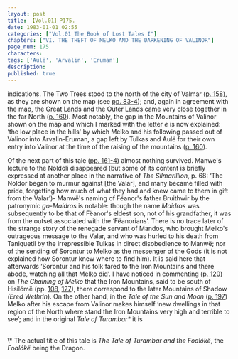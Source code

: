 ```yaml
---
layout: post
title: 【Vol.01】P175.
date: 1983-01-01 02:55
categories: ["Vol.01 The Book of Lost Tales I"]
chapters: ["VI. THE THEFT OF MELKO AND THE DARKENING OF VALINOR"]
page_num: 175
characters: 
tags: ['Aulë', 'Arvalin', 'Eruman']
description: 
published: true
---
```


<p style="text-indent: 0;">
indications. The Two Trees stood to the north of the city of Valmar (<a href="{{site.baseurl}}/vol01-p158">p. 158</a>), as they are shown on the map (see <a href="{{site.baseurl}}/vol01-p83">pp. 83-4</a>); and, again in agreement with the map, the Great Lands and the Outer Lands came very close together in the far North (<a href="{{site.baseurl}}/vol01-p160">p. 160</a>). Most notably, the gap in the Mountains of Valinor shown on the map and which I marked with the letter <I>e</I> is now explained: ‘the low place in the hills' by which Melko and his following passed out of Valinor into Arvalin-Eruman, a gap left by Tulkas and Aulë for their own entry into Valinor at the time of the raising of the mountains (<a href="{{site.baseurl}}/vol01-p160">p. 160</a>).
</p>

Of the next part of this tale ([pp. 161-4]({{site.baseurl}}/vol01-p161)) almost nothing survived. Manwe's lecture to the Noldoli disappeared (but some of its content is briefly expressed at another place in the narrative of <I>The Silmarillion</I>, p. 68: ‘The Noldor began to murmur against [the Valar], and many became filled with pride, forgetting how much of what they had and knew came to them in gift from the Valar’)- Manwë's naming of Fëanor's father Bruithwir by the patronymic <I>go-Maidros</I> is notable: though the name <I>Maidros</I> was subsequently to be that of Fëanor's eldest son, not of his grandfather, it was from the outset associated with the ‘Fëanorians’. There is no trace later of the strange story of the renegade servant of Mandos, who brought Melko's outrageous message to the Valar, and who was hurled to his death from Taniquetil by the irrepressible Tulkas in direct disobedience to Manwë; nor of the sending of Sorontur to Melko as the messenger of the Gods (it is not explained how Sorontur knew where to find him). It is said here that afterwards ‘Sorontur and his folk fared to the Iron Mountains and there abode, watching all that Melko did’. I have noticed in commenting ([p. 120]({{site.baseurl}}/vol01-p120)) on <I>The Chaining of Melko</I> that the Iron Mountains, said to be south of Hisilómë (pp. [108]({{site.baseurl}}/vol01-p108), [127]({{site.baseurl}}/vol01-p127)), there correspond to the later Mountains of Shadow <I>(Ered Wethrin</I>). On the other hand, in the <I>Tale of the Sun and Moon</I> ([p. 197]({{site.baseurl}}/vol01-p197)) Melko after his escape from Valinor makes himself ‘new dwellings in that region of the North where stand the Iron Mountains very high and terrible to see’; and in the original <I>Tale of Turambar\*</I> it is

<BR>
\* The actual title of this tale is <I>The Tale of Turambar and the Foalókë</I>, the <I>Foalókë</I> being the Dragon.

